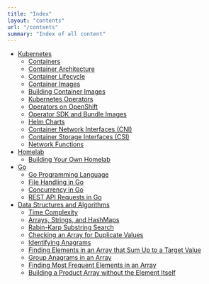 ```yaml
---
title: "Index"
layout: "contents"
url: "/contents"
summary: "Index of all content"
---
```


-  <a target=_blank href="https://www.bovem.in/posts/kubernetes/">Kubernetes</a>
    -  <a target=_blank href="https://www.bovem.in/posts/kubernetes/containers/">Containers</a>
    -  <a target=_blank href="https://www.bovem.in/posts/kubernetes/container-architecture/">Container Architecture</a>
    -  <a target=_blank href="https://www.bovem.in/posts/kubernetes/container-lifecycle/">Container Lifecycle</a>
    -  <a target=_blank href="https://www.bovem.in/posts/kubernetes/container-images/">Container Images</a>
    -  <a target=_blank href="https://www.bovem.in/posts/kubernetes/building-container-images/">Building Container Images</a>
    -  <a target=_blank href="https://www.bovem.in/posts/kubernetes/kubernetes-operators/">Kubernetes Operators</a>
    -  <a target=_blank href="https://www.bovem.in/posts/kubernetes/operators-on-openshift/">Operators on OpenShift</a>
    -  <a target=_blank href="https://www.bovem.in/posts/kubernetes/operator-sdk/">Operator SDK and Bundle Images</a>
    -  <a target=_blank href="https://www.bovem.in/posts/kubernetes/helm-charts/">Helm Charts</a>
    -  <a target=_blank href="https://www.bovem.in/posts/kubernetes/container-network-interfaces/">Container Network Interfaces (CNI)</a>
    -  <a target=_blank href="https://www.bovem.in/posts/kubernetes/container-storage-interfaces/">Container Storage Interfaces (CSI)</a>
    -  <a target=_blank href="https://www.bovem.in/posts/kubernetes/network-functions/">Network Functions</a>
-  <a target=_blank href="https://www.bovem.in/posts/homelab/">Homelab</a>
    -  <a target=_blank href="https://www.bovem.in/posts/homelab/building-your-own-homelab/">Building Your Own Homelab</a>
-  <a target=_blank href="https://www.bovem.in/posts/go/">Go</a>
    -  <a target=_blank href="https://www.bovem.in/posts/go/go-programming-language/">Go Programming Language</a>
    -  <a target=_blank href="https://www.bovem.in/posts/go/file-handling-in-go/">File Handling in Go</a>
    -  <a target=_blank href="https://www.bovem.in/posts/go/concurrency-in-go/">Concurrency in Go</a>
    -  <a target=_blank href="https://www.bovem.in/posts/go/rest-api-requests-in-go/">REST API Requests in Go</a>
-  <a target=_blank href="https://www.bovem.in/posts/dsa/">Data Structures and Algorithms</a>
    -  <a target=_blank href="https://www.bovem.in/posts/dsa/time-complexity/">Time Complexity</a>
    -  <a target=_blank href="https://www.bovem.in/posts/dsa/arrays-strings-hashmaps/">Arrays, Strings, and HashMaps</a>
    -  <a target=_blank href="https://www.bovem.in/posts/dsa/rabin-karp-substring-search/">Rabin-Karp Substring Search</a>
    -  <a target=_blank href="https://www.bovem.in/posts/dsa/contains-duplicate/">Checking an Array for Duplicate Values</a>
    -  <a target=_blank href="https://www.bovem.in/posts/dsa/identifying-anagrams/">Identifying Anagrams</a>
    -  <a target=_blank href="https://www.bovem.in/posts/dsa/finding-elements-that-sum-up-to-target/">Finding Elements in an Array that Sum Up to a Target Value</a>
    -  <a target=_blank href="https://www.bovem.in/posts/dsa/group-anagrams-in-an-array/">Group Anagrams in an Array</a>
    -  <a target=_blank href="https://www.bovem.in/posts/dsa/finding-most-frequent-elements-in-an-array/">Finding Most Frequent Elements in an Array</a>  
    -  <a target=_blank href="https://www.bovem.in/posts/dsa/building-a-product-array-without-the-element-itself/">Building a Product Array without the Element Itself</a>  
